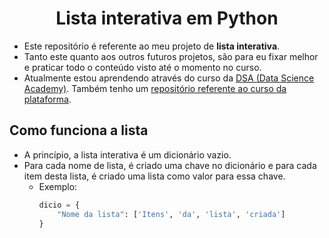 <h1 align="center">Lista interativa em Python</h1>

- Este repositório é referente ao meu projeto de **lista interativa**.
- Tanto este quanto aos outros futuros projetos, são para eu fixar melhor e praticar todo o conteúdo visto até o momento no curso.
- Atualmente estou aprendendo através do curso da [DSA (Data Science Academy)](https://www.datascienceacademy.com.br/). Também tenho um [repositório referente ao curso da plataforma](https://github.com/MoisesSantosC/cursoPythonDSA).


## Como funciona a lista

- A princípio, a lista interativa é um dicionário vazio.
- Para cada nome de lista, é criado uma chave no dicionário e para cada item desta lista, é criado uma lista como valor para essa chave.
  - Exemplo:
    ```python
    dicio = {
        "Nome da lista": ['Itens', 'da', 'lista', 'criada']
    }
    ```
